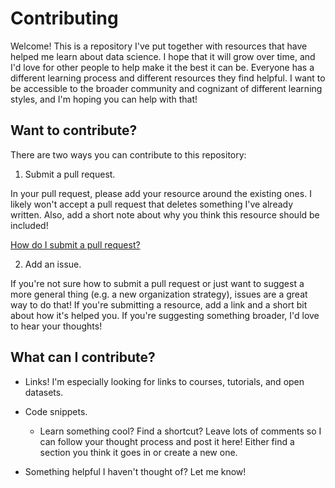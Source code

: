 # Contributing

Welcome! This is a repository I've put together with resources that have helped me learn about data science. I hope that it will grow over time, and I'd love for other people to help make it the best it can be. Everyone has a different learning process and different resources they find helpful. I want to be accessible to the broader community and cognizant of different learning styles, and I'm hoping you can help with that! 

## Want to contribute?

There are two ways you can contribute to this repository:

1. Submit a pull request.

In your pull request, please add your resource around the existing ones. I likely won't accept a pull request that deletes something I've already written. Also, add a short note about why you think this resource should be included! 

[How do I submit a pull request?](https://help.github.com/articles/creating-a-pull-request/)

2. Add an issue.

If you're not sure how to submit a pull request or just want to suggest a more general thing (e.g. a new organization strategy), issues are a great way to do that! If you're submitting a resource, add a link and a short bit about how it's helped you. If you're suggesting something broader, I'd love to hear your thoughts! 

## What can I contribute?

* Links! I'm especially looking for links to courses, tutorials, and open datasets. 

* Code snippets. 
  * Learn something cool? Find a shortcut? Leave lots of comments so I can follow your thought process and post it here! Either find a section you think it goes in or create a new one. 
  
* Something helpful I haven't thought of? Let me know! 
